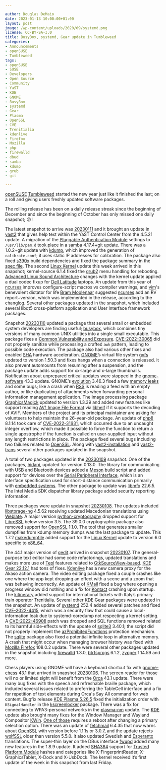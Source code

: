 ```yaml
---

author: Douglas DeMaio
date: 2023-01-13 10:00:00+01:00
layout: post
image: /wp-content/uploads/2020/09/systemd.png
license: CC-BY-SA-3.0
title: BusyBox, systemd, Gear update in Tumbleweed
categories:
- Announcements
- openSUSE
- Tumbleweed
tags:
- openSUSE
- SUSE
- Developers
- Open Source
- Community
- YaST
- KDE
- GNOME
- BusyBox
- systemd
- Gear
- Plasma
- OpenSSL
- CVE
- Trenitialia
- kdenlive
- Firefox
- Mozilla
- php
- firewalld
- dbud
- samba
- kdump
- grub
- git

---
```


[openSUSE](https://get.opensuse.org/) [Tumbleweed](https://get.opensuse.org/tumbleweed/) started the new year just like it finished the last; on a roll and giving users freshly updated software packages.

The rolling release has been on a daily release streak since the beginning of December and since the beginning of October has only missed one daily snapshot; :open_mouth: !

The latest snapshot to arrive was [20230111](https://lists.opensuse.org/archives/list/factory@lists.opensuse.org/thread/F7PLDS44YFZUFSDXUKENDXT55WYRYXQR/) and it brought an update in  [yast2](https://github.com/yast/yast-yast2) that gives help text within the YaST Control Center from the 4.5.21 update. A migration of the [Pluggable Authentication Module](https://github.com/linux-pam/linux-pam) settings to `/usr/lib/pam.d` took place in a [samba](https://www.samba.org/) 4.17.4+git update. There was a 1.0.2+git update with [kdump](https://www.kernel.org/doc/html/latest/admin-guide/kdump/kdump.html), which improved the generation of `calibrate.conf`; it uses static IP addresses for calibration. The package also fixed [s390x](https://en.wikipedia.org/wiki/Linux_on_IBM_Z#Hardware)  build dependencies and fixed the package summary in the [spec file](https://en.opensuse.org/openSUSE:Specfile_guidelines). The second [Linux Kernel](https://www.kernel.org/) update this week arrived in this snapshot; kernel-source 6.1.4 fixed the [grub2](https://www.gnu.org/software/grub/) menu handling for rebooting. [Advanced Linux Sound Architecture](https://en.wikipedia.org/wiki/Advanced_Linux_Sound_Architecture) changes with the kernel update applied a dual codec fixup for [Dell Latitude](https://www.dell.com/) laptops. An update from this year of [ncurses](https://en.wikipedia.org/wiki/Ncurses) improves configure-script macros vs compiler warnings, and [vim](https://www.vim.org/)'s benevolent dictator for life [Bram Moolenaar](https://en.wikipedia.org/wiki/Bram_Moolenaar) suggested [ncurses](https://en.wikipedia.org/wiki/Ncurses) add an RV report+version, which was implemented in the release, according to the changlog. Several other packages updated in the snapshot, which included several libqt5 cross-platform application and User Interface framework packages. 

Snapshot [20230110](https://lists.opensuse.org/archives/list/factory@lists.opensuse.org/thread/PP5JUAFTPD3XUURWBGZ2TTF3WIAIUZLO/) updated a package that several small or embedded system developers are finding useful; [busybox](https://busybox.net/), which combines tiny versions of many common UNIX utilities into a single small executable. This package fixes a [Common Vulnerability and Exposure](https://en.wikipedia.org/wiki/Common_Vulnerabilities_and_Exposures). [CVE-2022-30065](https://www.suse.com/de-de/security/cve/CVE-2022-30065.html) did not properly sanitize while processing a crafted `awk` pattern, leading to possible code execution. The package also had various other fixes and enabled [SHA](https://en.wikipedia.org/wiki/Intel_SHA_extensions) hardware acceleration. [GNOME](https://www.gnome.org/)’s virtual file system  [gvfs](https://gitlab.gnome.org/GNOME/gvfs) updated to version 1.50.3 and fixes hangs when a connection is released. It also prevent automounts from resuming after a suspension, and the package update adds support for xx-large and x-large thumbnails. Notification about unprepared critical updates were stopped in the [gnome-software](https://gitlab.gnome.org/GNOME/gnome-software) 43.3 update. GNOME’s [evolution](https://wiki.gnome.org/Apps/Evolution) 3.46.3 fixed a few [memory leaks](https://en.wikipedia.org/wiki/Memory_leak) and some bugs; like a crash when [RSS](https://en.wikipedia.org/wiki/RSS) is reading a feed with an empty author, or like duplicating of attachments when forwarding personal information management application. The image processing package [GraphicsMagick](http://www.graphicsmagick.org/index.html) updated to version 1.3.39 and added new features like support reading [AV1 Image File Format](https://en.wikipedia.org/wiki/AVIF) via [libheif](https://github.com/strukturag/libheif) if it supports the decoding of AVIF. Members of the project and its principal maintainer are asking for volunteers to help maintain the 26-year-old package. An update of [php8](https://www.php.net/) 8.1.14 took care of [CVE-2022-31631](https://access.redhat.com/security/cve/cve-2022-31631), which occurred due to an uncaught integer overflow, which made it possible to force the function to return a single apostrophe if the function is called on user-supplied input without any length restrictions in place. The package fixed several bugs including two failures related to [OpenSSL](https://www.openssl.org/). Along with [yast2-installation](https://github.com/yast/yast-installation) and [yast2-trans](https://software.opensuse.org/package/yast2-trans) several other packages updated in the snapshot.

A total of two packages updated in the [20230109](https://lists.opensuse.org/archives/list/factory@lists.opensuse.org/thread/U5QIWKTMLN54EEFEPKXRYJKUGC6OT4JU/) snapshot. One of the packages, [hidapi](https://github.com/libusb/hidapi), updated for version 0.13.0. The library for communicating with USB and Bluetooth devices added a [Meson](https://mesonbuild.com/) build script and added support for devices over the [Serial Peripheral Interface](https://en.wikipedia.org/wiki/Serial_Peripheral_Interface), which is an interface specification used for short-distance communication primarily with [embedded systems](https://en.wikipedia.org/wiki/Embedded_system). The other package to update was [libmfx](https://www.intel.com/content/www/us/en/developer/tools/media-sdk/overview.html) 22.6.5. The Intel Media SDK dispatcher library package added security reporting information.

Three packages were update in snapshot [20230108](https://lists.opensuse.org/archives/list/factory@lists.opensuse.org/thread/5S2AHIMUM6NUP72YZ3PGGYQ64MZJOM4K/). The updates included [libstorage-ng](https://github.com/openSUSE/libstorage-ng) 4.5.62 receiving updated Macedonian translations using [Weblate](https://weblate.org/). A major version [python-cryptography](https://pypi.org/project/cryptography/) dropped support for [LibreSSL](https://www.libressl.org/) below version 3.5. The 39.0.0 cryptographic package also removed support for [OpenSSL](https://www.openssl.org/) 1.1.0. The tool that generates smaller dumpfiles from kdump memory dumps was the last package to update. This 1.7.2 [makedumpfile](https://github.com/makedumpfile/makedumpfile) added support for the [Linux Kernel](https://www.kernel.org/) update to version 6.0 specific to [x86_64](https://en.wikipedia.org/wiki/X86-64).
   
The 44.1 major version of [gedit](https://wiki.gnome.org/Apps/Gedit) arrived in snapshot [20230107](https://lists.opensuse.org/archives/list/factory@lists.opensuse.org/thread/WIW6R2MJWCUZRUMTQTI7FDO2UFKRQY5V/). The general-purpose text editor had some code refactorings, updated translations and makes more use of [Tepl](https://github.com/albfan/tepl) features related to [GtkSourceView-based](https://wiki.gnome.org/Projects/GtkSourceView). [KDE Gear 22.12.1](https://kde.org/announcements/gear/22.12.1/) had tons of fixes. [Kdenlive](https://kdenlive.org/en/) has a new camera proxy for the Akaso action camera. The video editing package fixed a couple crashes like one where the app kept dropping an effect with a scene and a zoom that was behaving incorrectly. An update of [KMail](https://apps.kde.org/kmail2/) fixed a bug where opening a progress window did nothing and a fix for [Kontact](https://apps.kde.org/kontact/) crashing upon startup. The [kitinerary](https://github.com/KDE/kitinerary) added support for international tickets with Italy’s primary train operator [Trenitialia](https://www.trenitalia.com). Several other [KDE Gear](https://kde.org/announcements/gear/22.12.1/) packages were updated in the snapshot. An update of [systemd](https://freedesktop.org/wiki/Software/systemd/) 252.4 added several patches and fixed [CVE-2022-4415](https://www.suse.com/security/cve/CVE-2022-4415.html), which was a security flaw that could cause a local-information leak due to systemd-coredump not respecting a kernel setting. A [CVE-2022-46908](https://www.suse.com/security/cve/CVE-2022-46908.html) patch was dropped and SQL functions removed related to its harmful side-effects with the update of [sqlite3](https://www.sqlite.org/index.html) 3.40.1; the script did not properly implement the [azProhibitedFunctions](https://github.com/advisories/GHSA-993x-6558-2xmj) protection mechanism. The [sqlite](https://www.sqlite.org/index.html) package also fixed a potential infinite loop in alternative memory. A crash that might occur when managing browser history was fixed with [Mozilla Firefox](https://www.mozilla.org) 108.0.2 update. There were several other packages updated in the snapshot including [firewalld](https://firewalld.org/) 1.3.0, [btrfsprogs](https://btrfs.wiki.kernel.org/index.php/Main_Page) 6.1.2,   [zypper](https://github.com/openSUSE/zypper) 1.14.59 and more. 

Chess players using GNOME will have a keyboard shortcut fix with [gnome-chess](https://wiki.gnome.org/Apps/Chess) 43.1  that arrived in snapshot [20230106](https://lists.opensuse.org/archives/list/factory@lists.opensuse.org/thread/YESUGMMMDCVEHLCMPQXPGNKPA6BXACLX/). The screen reader for those will no or limited sight will benefit from the [Orca](https://wiki.gnome.org/Projects/Orca) 43.1 update. There were many bug fixes with the speech and refreshable braille package, which included several issues related to preferring the TableCell interface and a fix for repetition of text elements during Orca's Say All command for web content. Bugfix release [KDE Plasma 5.26.5](https://kde.org/announcements/plasma/5/5.26.5/) fixed the initialization order with `KSignalHandler` in the [kscreenlocker](https://github.com/KDE/kscreenlocker) package. There was a fix for connecting to WPA3-personal networks in the [plasma-nm](https://github.com/KDE/plasma-nm) update. The [KDE](https://kde.org) update also brought many fixes for the Window Manager and Wayland Compositor [KWin](https://invent.kde.org/plasma/kwin). [One of those](https://invent.kde.org/plasma/kwin/-/commit/e72294d8bff83c9296546d1e1dee2979113fcd86) requires a reboot after changing a primary selection option. There was an update of [fetchmail](https://www.fetchmail.info/) 6.4.35 that now warns about [OpenSSL](https://www.openssl.org/) with version before 1.1.1s or 3.0.7, and the update rejects [wolfSSL](https://www.wolfssl.com/) older than version 5.5.0. It also updated Swedish and [Esperanto](https://en.wikipedia.org/wiki/Esperanto) translations. The super-thin layer on the DBus interface [fwupd](https://fwupd.org/) added many new features in the 1.8.9  update. It added [SHA384](https://en.wikipedia.org/wiki/SHA-2) support for [Trusted Platform Module](https://en.wikipedia.org/wiki/Trusted_Platform_Module) hashes and categories like X-FingerprintReader, X-GraphicsTablet, X-Dock and X-UsbDock. The kernel received it’s first update of the week in this snapshot from last Friday.
 
<meta name="openSUSE, Tumbleweed, Developers, sysadmin, user, Open Source, rolling release, gamers, superuser, distrowatch, hacker, Linux, Kernel, KDE, GNOME, dell, firewalld, chess, fetchmail, yast, zypper, sqlite, firefox, busybox, systemd" content="HTML,CSS,XML,JavaScript">
